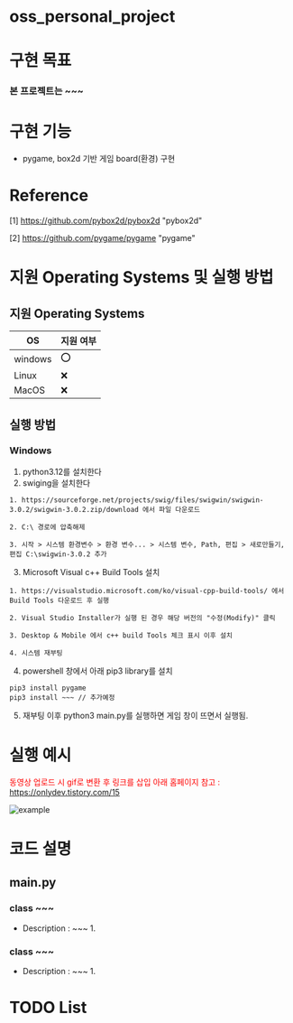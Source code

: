 # oss_personal_project

# 구현 목표
###  본 프로젝트는 ~~~

# 구현 기능

* pygame, box2d 기반 게임 board(환경) 구현

# Reference
[1] https://github.com/pybox2d/pybox2d "pybox2d" 

[2] https://github.com/pygame/pygame "pygame"

# 지원 Operating Systems 및 실행 방법

## 지원 Operating Systems
|OS| 지원 여부 |
|-----|--------|
|windows | :o:  |
| Linux  | :x: |
|MacOS  | :x:  |

## 실행 방법
### Windows

1. python3.12를 설치한다
2. swiging을 설치한다
```
1. https://sourceforge.net/projects/swig/files/swigwin/swigwin-3.0.2/swigwin-3.0.2.zip/download 에서 파일 다운로드

2. C:\ 경로에 압축해제

3. 시작 > 시스템 환경변수 > 환경 변수... > 시스템 변수, Path, 편집 > 새로만들기, 편집 C:\swigwin-3.0.2 추가 
```
3. Microsoft Visual c++ Build Tools 설치
```
1. https://visualstudio.microsoft.com/ko/visual-cpp-build-tools/ 에서   Build Tools 다운로드 후 실행

2. Visual Studio Installer가 실행 된 경우 해당 버전의 "수정(Modify)" 클릭

3. Desktop & Mobile 에서 c++ build Tools 체크 표시 이후 설치

4. 시스템 재부팅
```
4. powershell 창에서 아래 pip3 library를 설치

```
pip3 install pygame
pip3 install ~~~ // 추가예정
```

5. 재부팅 이후 python3 main.py를 실행하면 게임 창이 뜨면서 실행됨.


# 실행 예시
<span style="color:red">동영상 업로드 시 gif로 변환 후 링크를 삽입</span>
<span style="color:red">아래 홈페이지 참고 : https://onlydev.tistory.com/15 </span>

![example](https://github.com/RmKuma/oss_personal_project_phase1/assets/20412048/98ecfe0c-34c5-4592-86e9-defded705a36)

# 코드 설명
## main.py
### class ~~~
- Description : ~~~
  1. 

### class ~~~
- Description : ~~~
  1. 
 

# TODO List

